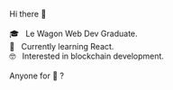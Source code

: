 Hi there 👋
<br>
<br>
🎓  &nbsp; Le Wagon Web Dev Graduate. <br>
🌱  &nbsp; Currently learning React. <br>
🤓  &nbsp; Interested in blockchain development. <br> 
<br>
    Anyone for 🎾 ?

<!--
**edmelech/edmelech** is a ✨ _special_ ✨ repository because its `README.md` (this file) appears on your GitHub profile.
